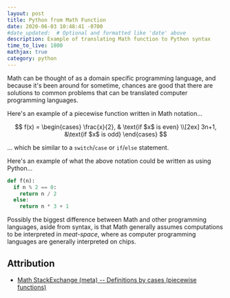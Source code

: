 ```yaml
---
layout: post
title: Python from Math Function
date: 2020-06-03 10:48:41 -0700
#date_updated:  # Optional and formatted like 'date' above
description: Example of translating Math function to Python syntax
time_to_live: 1800
mathjax: true
category: python
---
```




Math can be thought of as a domain specific programming language, and because it's been around for sometime, chances are good that there are solutions to common problems that can be translated computer programming languages.


Here's an example of a piecewise function written in Math notation...


$$
f(x) =
\begin{cases}
  \frac{x}{2}, & \text{if $x$ is even} \\[2ex]
  3n+1, &\text{if $x$ is odd}
\end{cases}
$$


... which be similar to a `switch`/`case` or `if`/`else` statement.


Here's an example of what the above notation could be written as using Python...


```python
def f(n):
  if n % 2 == 0:
    return n / 2
  else:
    return n * 3 + 1
```


Possibly the biggest difference between Math and other programming languages, aside from syntax, is that Math generally assumes computations to be interpreted in _meat-space_, where as computer programming languages are generally interpreted on chips.


## Attribution
[heading__attribution]: #attribution "Resources that where helpful in writing this post"


- [Math StackExchange (meta) -- Definitions by cases (piecewise functions)](https://math.meta.stackexchange.com/a/5025)
